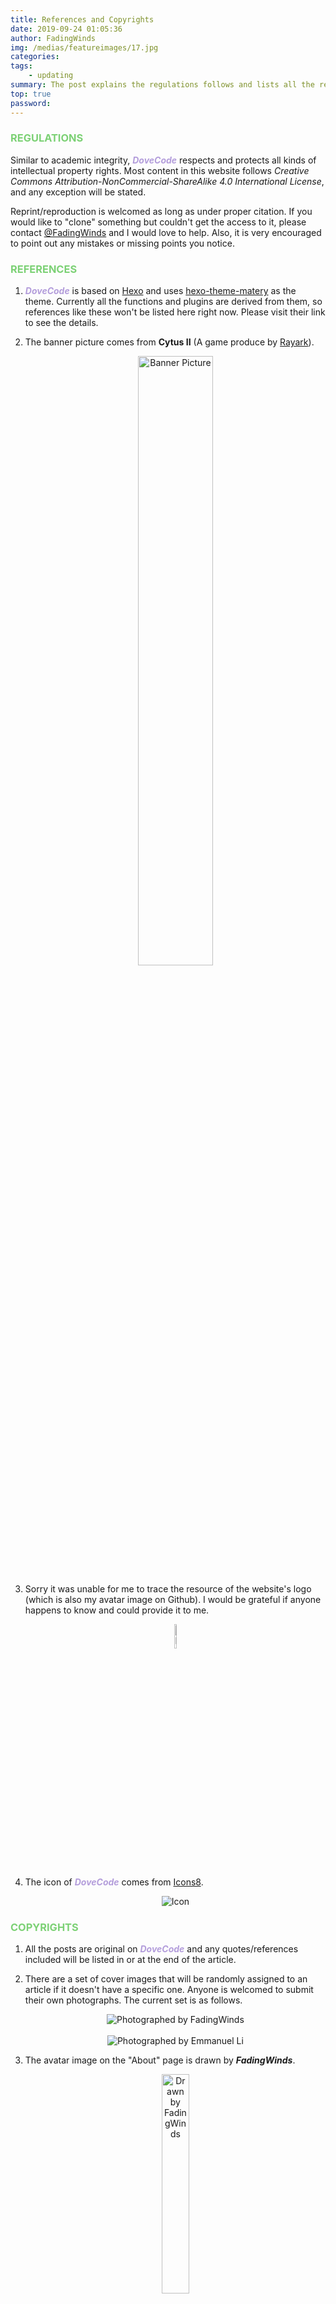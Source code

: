 ```yaml
---
title: References and Copyrights
date: 2019-09-24 01:05:36
author: FadingWinds
img: /medias/featureimages/17.jpg
categories: 
tags:
    - updating
summary: The post explains the regulations follows and lists all the references and copyrights in DoveCode. It will be updated as needed.
top: true
password:
---
```

### <font color = #7cd175> REGULATIONS </font>

Similar to academic integrity, <font color = #b39ddb>***DoveCode***</font> respects and protects all kinds of intellectual property rights. Most content in this website follows *Creative Commons Attribution-NonCommercial-ShareAlike 4.0 International License*, and any exception will be stated. 

Reprint/reproduction is welcomed as long as under proper citation. If you would like to "clone" something but couldn't get the access to it, please contact [@FadingWinds](https://FadingWinds.me/about) and I would love to help. Also, it is very encouraged to point out any mistakes or missing points you notice. 

### <font color = #7cd175> REFERENCES </font>

1. <font color = #b39ddb>***DoveCode***</font> is based on [Hexo](https://hexo.io) and uses [hexo-theme-matery](https://github.com/blinkfox/hexo-theme-matery/) as the theme. Currently all the functions and plugins are derived from them, so references like these won't be listed here right now. Please visit their link to see the details.
2. The banner picture comes from **Cytus II** (A game produce by [Rayark](https://www.rayark.com/)). 
    <br>
    <div align = center><img src = "https://od.lk/s/MzBfMTcxMTQwNzdf/Banner.png" width="50%" height="50%" title = "Banner Picture"/></div>
    
3. Sorry it was unable for me to trace the resource of the website's logo (which is also my avatar image on Github). I would be grateful if anyone happens to know and could provide it to me. 
   <br>
   <div align = center><img src = "https://od.lk/s/MzBfMTcxMTQwNzhf/logo.png" width = "10%" title = "Logo"></div>
4. The icon of ***<font color = #b39ddb>DoveCode</font>*** comes from [Icons8](https://icons8.com/icons).
   <br>
   <div align = center><img src = "https://od.lk/s/MzBfMTcxMTQwNzlf/favicon.png" title = "Icon"/></div>

### <font color = #7cd175> COPYRIGHTS </font>

1. All the posts are original on ***<font color = #b39ddb>DoveCode</font>*** and any quotes/references included will be listed in or at the end of the article.
2. There are a set of cover images that will be randomly assigned to an article if it doesn't have a specific one. Anyone is welcomed to submit their own photographs. The current set is as follows.
   <br>
   <div align = center><img src = "https://od.lk/s/MzBfMTcxNjM1NTdf/photos.png" title = "Photographed by FadingWinds"/></div>
   <br>
   <div align = center><img src = "https://od.lk/s/MzBfMTc0NzM0OTZf/Em..png" title = "Photographed by Emmanuel Li"/></div>

3. The avatar image on the "About" page is drawn by ***FadingWinds***. 
   <br>
   <div align = center><img src = "https://od.lk/s/MzBfMTcxMTQwODFf/NeverAnAngel.jpg" width = "30%" title = "Drawn by FadingWinds"/></div>